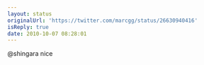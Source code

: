 ```yaml
---
layout: status
originalUrl: 'https://twitter.com/marcgg/status/26630940416'
isReply: true
date: 2010-10-07 08:28:01
---
```


@shingara nice
